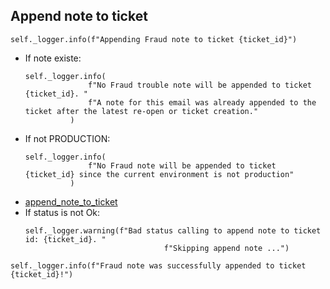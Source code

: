 ## Append note to ticket
```
self._logger.info(f"Appending Fraud note to ticket {ticket_id}")
```
* If note existe:
  ```
  self._logger.info(
                f"No Fraud trouble note will be appended to ticket {ticket_id}. "
                f"A note for this email was already appended to the ticket after the latest re-open or ticket creation."
            )
  ```
* If not PRODUCTION:
  ```
  self._logger.info(
                f"No Fraud note will be appended to ticket {ticket_id} since the current environment is not production"
            )
  ```
* [append_note_to_ticket](../repositories/bruin_repository/append_note_to_ticket.md)
* If status is not Ok:
  ```
  self._logger.warning(f"Bad status calling to append note to ticket id: {ticket_id}. "
                                 f"Skipping append note ...")
  ```
```
self._logger.info(f"Fraud note was successfully appended to ticket {ticket_id}!")
```